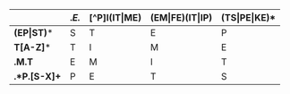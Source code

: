 | | .*E.* | [^P]I(IT\|ME) | (EM\|FE)(IT\|IP) | (TS\|PE\|KE)* |
| ------------- | ------------- | ------------- | ------------- | ------------- |
| **(EP\|ST)***   | S | T | E | P |
| **T[A-Z]***     | T | I | M | E |
| **.M.T**        | E | M | I | T |
| **.\*P.[S-X]+** | P | E | T | S |
